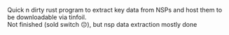 Quick n dirty rust program to extract key data from NSPs and host them to be downloadable via tinfoil.  
Not finished (sold switch 😔), but nsp data extraction mostly done  